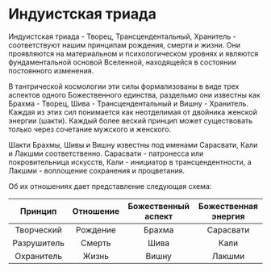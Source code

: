 # Индуистская триада
Индуистская триада - Творец, Трансцендентальный, Хранитель - соответствуют нашим принципам рождения, смерти и жизни. Они проявляются на материальном и психологическом уровнях и являются фундаментальной основой Вселенной, находящейся в состоянии постоянного изменения.

В тантрической космологии эти силы формализованы в виде трех аспектов одного Божественного единства, раздельмо они известны как Брахма - Творец, Шива - Трансцендентальный и Вишну - Хранитель. Каждая из этих сил понимается как неотделимая от двойника женской энергии (шакти). Каждый более веский принцип может существовать только через сочетание мужского и женского.

Шакти Брахмы, Шивы и Вишну известны под именами Сарасвати, Кали и Лакшми соответственно. Сарасвати - патронесса или покровительница искусств, Кали - инициатор в трансцендентности, а Лакшми - воплощение сохранения и процветания.

Об их отношениях дает представление следующая схема:

|   Принцип   | Отношение | Божественный аспект | Божественная энергия |
|:-----------:|:---------:|:-------------------:|:--------------------:|
| Творческий  | Рождение  |       Брахма        |      Сарасвати       |
| Разрушитель |  Смерть   |        Шива         |         Кали         |
| Охранитель  |   Жизнь   |        Вишну        |        Лакшми        | 
